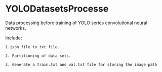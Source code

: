 # YOLODatasetsProcesse

Data processing before training of YOLO series convolutional neural networks. 

Include: 

    1.json file to txt file.

    2. Partitioning of data sets.

    3. Generate a train.txt and val.txt file for storing the image path
